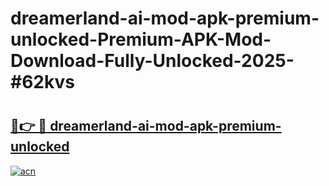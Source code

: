 # dreamerland-ai-mod-apk-premium-unlocked-Premium-APK-Mod-Download-Fully-Unlocked-2025-#62kvs

# <h2><a href="https://bedroomkl.my?title=dreamerland-ai-mod-apk-premium-unlocked&ref=1AP">🔗👉 🔴 dreamerland-ai-mod-apk-premium-unlocked</a></h2>

[![acn](https://github.com/user-attachments/assets/0f9c940e-d8b0-45ae-aac7-cd30a18b3e1c)](https://bedroomkl.my?title=dreamerland-ai-mod-apk-premium-unlocked&ref=1AP)

